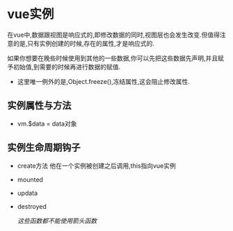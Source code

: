 # vue实例

在vue中,数据跟视图是响应式的,即修改数据的同时,视图层也会发生改变.但值得注意的是,只有实例创建的时候,存在的属性,才是响应式的.

如果你想要在晚些时候使用到其他的一些数据,你可以先把这些数据先声明,并且赋予初始值,到需要的时候再进行数据的赋值.

- 这里唯一例外的是,Object.freeze(),冻结属性,这会阻止修改属性.
    
## 实例属性与方法
- vm.$data = data对象

## 实例生命周期钩子
- create方法 他在一个实例被创建之后调用,this指向vue实例
- mounted 
- updata
- destroyed

    *这些函数都不能使用箭头函数*

